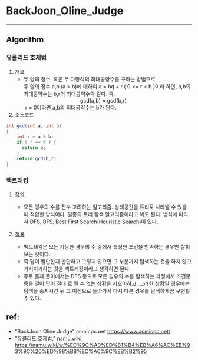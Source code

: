 # BackJoon_Oline_Judge

---
## Algorithm
### 유클리드 호제법 
1. 개요
    - 두 양의 정수, 혹은 두 다항식의 최대공양수를 구하는 방법으로   
   두 양의 정수 a,b (a > b)에 대하여 a = bq + r ( 0 <= r < b )이라 하면, a,b의 최대공약수는 b,r의 최대공약수와 같다. 즉,   
   <div align="center">gcd(a,b) = gcd(b,r)</div>     
   　　r = 0이라면 a,b의 최대공약수는 b가 된다.
2. 소스코드
```java
int gcd(int a, int b)
{
    int r = a % b;
    if ( r == 0 ) {
      return b;
    }
    return gcd(b,r)
}
```

### 백트래킹
1. [정의](https://namu.wiki/w/%EB%B0%B1%ED%8A%B8%EB%9E%98%ED%82%B9)
    - 모든 경우의 수를 전부 고려하는 알고리즘. 상태공간을 트리로 나타낼 수 있을 때 적합한 방식이다. 
    일종의 트리 탐색 알고리즘이라고 봐도 된다. 방식에 따라서 DFS, BFS, Best First Search(Heuristic 
    Search)이 있다. 
   
2. [적용](https://chanhuiseok.github.io/posts/algo-23/)
    - 백트래킹은 모든 가능한 경우의 수 중에서 특정한 조건을 만족하는 경우만 살펴 보는 것이다.
    - 즉 답이 될만한지 판단하고 그렇지 않으면 그 부분까지 탐색하는 것을 하지 않고 가지치기하는 것을
    백트래킹이라고 생각하면 된다.
    - 주로 물제 풀이에서는 DFS 등으로 모든 경우의 수를 탐색하는 과정에서 조건문 등을 걸어 답이 절대
    로 될 수 없는 상황을 저으이하고, 그러한 상황일 경우에는 탐색을 중지시킨 뒤 그 이전으로 돌아가서 
    다시 다른 경우를 탐색하게끔 구현할 수 있다.

#### 
## ref:
* "BackJoon Oline Judge" acmicpc.net https://www.acmicpc.net/
* "유클리드 호제법," namu.wiki, https://namu.wiki/w/%EC%9C%A0%ED%81%B4%EB%A6%AC%EB%93%9C%20%ED%98%B8%EC%A0%9C%EB%B2%95
